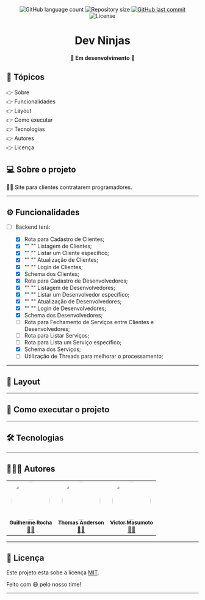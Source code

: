 <p align="center">
  <img alt="GitHub language count" src="https://img.shields.io/github/languages/count/grochavieira/BetaPrice?color=%2304D361&style=for-the-badge">

  <img alt="Repository size" src="https://img.shields.io/github/repo-size/grochavieira/BetaPrice?style=for-the-badge">
  
  <a href="https://github.com/grochavieira/BetaPrice/commits/master">
    <img alt="GitHub last commit" src="https://img.shields.io/github/last-commit/grochavieira/BetaPrice?style=for-the-badge">
  </a>
    
   <img alt="License" src="https://img.shields.io/badge/license-MIT-brightgreen?style=for-the-badge">
  
 
</p>
<h1 align="center">
    Dev Ninjas
</h1>

<h4 align="center"> 
	🚧  Em desenvolvimento 🚧
</h4>

## 🏁 Tópicos

<p>
 👉<a href="#-sobre-o-projeto" style="text-decoration: none; "> Sobre</a> <br/>
👉<a href="#-funcionalidades" style="text-decoration: none; "> Funcionalidades</a> <br/>
👉<a href="#-layout" style="text-decoration: none"> Layout</a> <br/>
👉<a href="#-como-executar-o-projeto" style="text-decoration: none"> Como executar</a> <br/>
👉<a href="#-tecnologias" style="text-decoration: none"> Tecnologias</a> <br/>
👉<a href="#-autores" style="text-decoration: none"> Autores</a> <br/>
👉<a href="#user-content--licença" style="text-decoration: none"> Licença</a>

</p>

## 💻 Sobre o projeto

👨‍💻 Site para clientes contratarem programadores.

---

<a name="-funcionalidades"></a>

## ⚙️ Funcionalidades

- [ ] Backend terá:

  - [x] Rota para Cadastro de Clientes;
  - [x] "" "" Listagem de Clientes;
  - [x] "" "" Listar um Cliente específico;
  - [x] "" "" Atualização de Clientes;
  - [x] "" "" Login de Clientes;
  - [x] Schema dos Clientes;
  - [x] Rota para Cadastro de Desenvolvedores;
  - [x] "" "" Listagem de Desenvolvedores;
  - [x] "" "" Listar um Desenvolvedor específico;
  - [x] "" "" Atualização de Desenvolvedores;
  - [x] "" "" Login de Desenvolvedores;
  - [x] Schema dos Desenvolvedores;
  - [ ] Rota para Fechamento de Serviços entre Clientes e Desenvolvedores;
  - [ ] Rota para Listar Serviços;
  - [ ] Rota para Lista um Serviço específico;
  - [x] Schema dos Serviços;
  - [ ] Utilização de Threads para melhorar o processamento;

---

## 🎨 Layout

---

## 🚀 Como executar o projeto

---

## 🛠 Tecnologias

---

<a name="-autor"></a>

## 👨🏽‍💻 **Autores**

<table>
  <tr>
    <td align="center"><a href="https://github.com/grochavieira"><img style="border-radius: 50%;" src="https://avatars1.githubusercontent.com/u/48029638?s=460&u=f8d11a7aa9ce76a782ef140a075c5c81be878f00&v=4" width="100px;" alt=""/><br /><sub><b> Guilherme Rocha </b></sub></a><br /><a href="https://www.linkedin.com/in/grochavieira/" title="Linkedin">🦸‍♂️</a></td>
    <td align="center"><a href="https://github.com/thomasafc"><img style="border-radius: 50%;" src="https://avatars1.githubusercontent.com/u/48140030?s=460&v=4" width="100px;" alt=""/><br /><sub><b> Thomas Anderson </b></sub></a><br /><a href="https://github.com/thomasafc" title="Github">🦸‍♂️</a></td>
    <td align="center"><a href="https://github.com/victor-m302"><img style="border-radius: 50%;" src="https://avatars2.githubusercontent.com/u/49913795?s=460&u=c6146fa6f6ee284c21a2c18daf33e5b066897309&v=4" width="100px;" alt=""/><br /><sub><b> Victor Masumoto </b></sub></a><br /><a href="https://github.com/victor-m302 " title="Github">🦸‍♂️</a></td>

  </tr>
</table>

---

## 📝 Licença

Este projeto esta sobe a licença [MIT](./LICENSE).

Feito com :satisfied: pelo nosso time!

---

